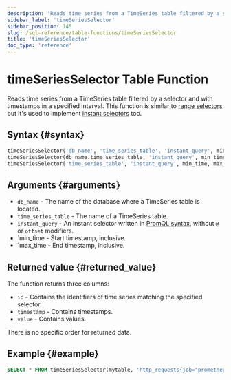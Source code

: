 ```yaml
---
description: 'Reads time series from a TimeSeries table filtered by a selector and with timestamps in a specified interval.'
sidebar_label: 'timeSeriesSelector'
sidebar_position: 145
slug: /sql-reference/table-functions/timeSeriesSelector
title: 'timeSeriesSelector'
doc_type: 'reference'
---
```


# timeSeriesSelector Table Function

Reads time series from a TimeSeries table filtered by a selector and with timestamps in a specified interval.
This function is similar to [range selectors](https://prometheus.io/docs/prometheus/latest/querying/basics/#range-vector-selectors) but it's used to implement [instant selectors](https://prometheus.io/docs/prometheus/latest/querying/basics/#instant-vector-selectors) too.

## Syntax {#syntax}

```sql
timeSeriesSelector('db_name', 'time_series_table', 'instant_query', min_time, max_time)
timeSeriesSelector(db_name.time_series_table, 'instant_query', min_time, max_time)
timeSeriesSelector('time_series_table', 'instant_query', min_time, max_time)
```

## Arguments {#arguments}

- `db_name` - The name of the database where a TimeSeries table is located.
- `time_series_table` - The name of a TimeSeries table.
- `instant_query` - An instant selector written in [PromQL syntax](https://prometheus.io/docs/prometheus/latest/querying/basics/#instant-vector-selectors), without `@` or `offset` modifiers.
- `min_time - Start timestamp, inclusive.
- `max_time - End timestamp, inclusive.

## Returned value {#returned_value}

The function returns three columns:
- `id` - Contains the identifiers of time series matching the specified selector.
- `timestamp` - Contains timestamps.
- `value` - Contains values.

There is no specific order for returned data.

## Example {#example}

```sql
SELECT * FROM timeSeriesSelector(mytable, 'http_requests{job="prometheus"}', now() - INTERVAL 10 MINUTES, now())
```
